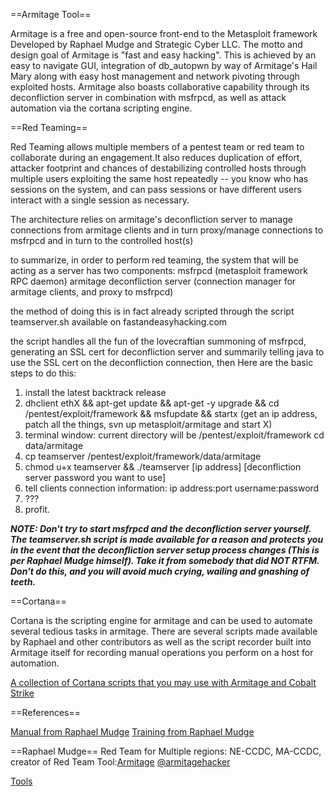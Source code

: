 ==Armitage Tool==

Armitage is a free and open-source front-end to the Metasploit framework Developed by Raphael Mudge and Strategic Cyber LLC. The motto and design goal of Armitage is "fast and easy hacking". This is achieved by an easy to navigate GUI, integration of db_autopwn by way of Armitage's Hail Mary along with easy host management and network pivoting through exploited hosts. Armitage also boasts collaborative capability through its deconfliction server in combination with msfrpcd, as well as attack automation via the cortana scripting engine.

==Red Teaming==

Red Teaming allows multiple members of a pentest team or red team to collaborate during an engagement.It also reduces duplication of effort, attacker footprint and chances of destabilizing controlled hosts through multiple users exploiting the same host repeatedly -- you know who has sessions on the system, and can pass sessions or have different users interact with a single session as necessary.

The architecture relies on armitage's deconfliction server to manage connections from armitage clients and in turn proxy/manage connections to msfrpcd and in turn to the controlled host(s)

to summarize, in order to perform red teaming, the system that will be acting as a server has two components:
msfrpcd (metasploit framework RPC daemon)
armitage deconfliction server (connection manager for armitage clients, and proxy to msfrpcd)


the method of doing this is in fact already scripted through the script teamserver.sh available on fastandeasyhacking.com

the script handles all the fun of the lovecraftian summoning of msfrpcd, generating an SSL cert for deconfliction server and summarily telling java to use the SSL cert on the deconfliction connection, then Here are the basic steps to do this:

1. install the latest backtrack release
2. dhclient ethX && apt-get update && apt-get -y upgrade && cd /pentest/exploit/framework && msfupdate && startx (get an ip address, patch all the things, svn up metasploit/armitage and start X)
3. terminal window: current directory will be /pentest/exploit/framework
cd data/armitage
4. cp teamserver /pentest/exploit/framework/data/armitage
5. chmod u+x teamserver && ./teamserver [ip address] [deconfliction server password you want to use]
6. tell clients connection information: ip address:port username:password
7. ???
8. profit.

***NOTE: Don't try to start msfrpcd and the deconfliction server yourself. The teamserver.sh script is made available for a reason and protects you in the event that the deconfliction server setup process changes (This is per Raphael Mudge himself). Take it from somebody that did NOT RTFM. Don't do this, and you will avoid much crying, wailing and gnashing of teeth.***

==Cortana== 

Cortana is the scripting engine for armitage and can be used to automate several tedious tasks in armitage. There are several scripts made available by Raphael and other contributors as well as the script recorder built into Armitage itself for recording manual operations you perform on a host for automation.

[A collection of Cortana scripts that you may use with Armitage and Cobalt Strike](https://github.com/rsmudge/cortana-scripts)

==References==

[Manual from Raphael Mudge](http://www.fastandeasyhacking.com/manual)
[Training from Raphael Mudge](http://www.fastandeasyhacking.com/training)

==Raphael Mudge== 
Red Team for Multiple regions: NE-CCDC, MA-CCDC, creator of Red Team Tool:[Armitage](http://www.fastandeasyhacking.com)
[@armitagehacker](https://twitter.com/armitagehacker)

[Tools](../tools.md)
